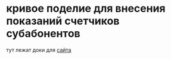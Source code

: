 # кривое поделие для внесения показаний счетчиков субабонентов

тут лежат доки для [сайта](https://test1602.000webhostapp.com/)
